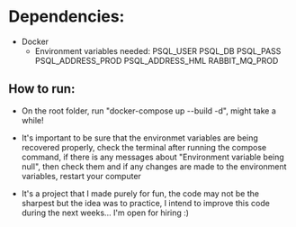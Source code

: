 # Dependencies:

- Docker
    * Environment variables needed: 
        PSQL_USER
        PSQL_DB
        PSQL_PASS 
        PSQL_ADDRESS_PROD
        PSQL_ADDRESS_HML
        RABBIT_MQ_PROD

## How to run:
- On the root folder, run "docker-compose up --build -d", might take a while!

- It's important to be sure that the environmet variables are being recovered properly, check the terminal after running the compose command, if there is any messages about "Environment variable being null", then check them and if any changes are made to the environment variables, restart your computer

- It's a project that I made purely for fun, the code may not be the sharpest but the idea was to practice, I intend to improve this code during the next weeks... I'm open for hiring :)